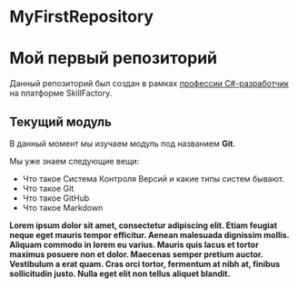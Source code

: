 # MyFirstRepository
# Мой первый репозиторий

Данный репозиторий был создан в рамках [профессии C#-разработчик](https://skillfactory.ru/csharp) на платформе SkillFactory.

## Текущий модуль
В данный момент мы изучаем модуль под названием **Git**.

Мы уже знаем следующие вещи:
* Что такое Система Контроля Версий и какие типы систем бывают.
* Что такое Git
* Что такое GitHub
* Что такое Markdown

**Lorem ipsum dolor sit amet, consectetur adipiscing elit. Etiam feugiat neque eget mauris tempor efficitur. Aenean malesuada dignissim mollis. Aliquam commodo in lorem eu varius. Mauris quis lacus et tortor maximus posuere non et dolor. Maecenas semper pretium auctor. Vestibulum a erat quam. Cras orci tortor, fermentum at nibh at, finibus sollicitudin justo. Nulla eget elit non tellus aliquet blandit.**

